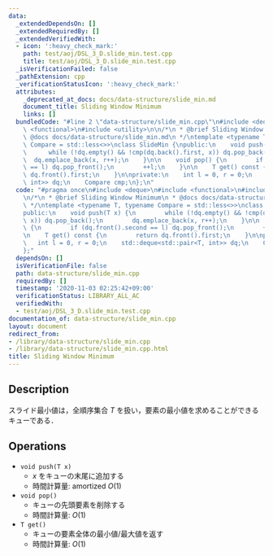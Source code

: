 ```yaml
---
data:
  _extendedDependsOn: []
  _extendedRequiredBy: []
  _extendedVerifiedWith:
  - icon: ':heavy_check_mark:'
    path: test/aoj/DSL_3_D.slide_min.test.cpp
    title: test/aoj/DSL_3_D.slide_min.test.cpp
  _isVerificationFailed: false
  _pathExtension: cpp
  _verificationStatusIcon: ':heavy_check_mark:'
  attributes:
    _deprecated_at_docs: docs/data-structure/slide_min.md
    document_title: Sliding Window Minimum
    links: []
  bundledCode: "#line 2 \"data-structure/slide_min.cpp\"\n#include <deque>\n#include\
    \ <functional>\n#include <utility>\n\n/*\n * @brief Sliding Window Minimum\n *\
    \ @docs docs/data-structure/slide_min.md\n */\ntemplate <typename T, typename\
    \ Compare = std::less<>>\nclass SlideMin {\npublic:\n    void push(T x) {\n  \
    \      while (!dq.empty() && !cmp(dq.back().first, x)) dq.pop_back();\n      \
    \  dq.emplace_back(x, r++);\n    }\n\n    void pop() {\n        if (dq.front().second\
    \ == l) dq.pop_front();\n        ++l;\n    }\n\n    T get() const {\n        return\
    \ dq.front().first;\n    }\n\nprivate:\n    int l = 0, r = 0;\n    std::deque<std::pair<T,\
    \ int>> dq;\n    Compare cmp;\n};\n"
  code: "#pragma once\n#include <deque>\n#include <functional>\n#include <utility>\n\
    \n/*\n * @brief Sliding Window Minimum\n * @docs docs/data-structure/slide_min.md\n\
    \ */\ntemplate <typename T, typename Compare = std::less<>>\nclass SlideMin {\n\
    public:\n    void push(T x) {\n        while (!dq.empty() && !cmp(dq.back().first,\
    \ x)) dq.pop_back();\n        dq.emplace_back(x, r++);\n    }\n\n    void pop()\
    \ {\n        if (dq.front().second == l) dq.pop_front();\n        ++l;\n    }\n\
    \n    T get() const {\n        return dq.front().first;\n    }\n\nprivate:\n \
    \   int l = 0, r = 0;\n    std::deque<std::pair<T, int>> dq;\n    Compare cmp;\n\
    };"
  dependsOn: []
  isVerificationFile: false
  path: data-structure/slide_min.cpp
  requiredBy: []
  timestamp: '2020-11-03 02:25:42+09:00'
  verificationStatus: LIBRARY_ALL_AC
  verifiedWith:
  - test/aoj/DSL_3_D.slide_min.test.cpp
documentation_of: data-structure/slide_min.cpp
layout: document
redirect_from:
- /library/data-structure/slide_min.cpp
- /library/data-structure/slide_min.cpp.html
title: Sliding Window Minimum
---
```

## Description

スライド最小値は，全順序集合 $T$ を扱い，要素の最小値を求めることができるキューである．

## Operations

- `void push(T x)`
    - $x$ をキューの末尾に追加する
    - 時間計算量: $\mathrm{amortized}\ O(1)$
- `void pop()`
    - キューの先頭要素を削除する
    - 時間計算量: $O(1)$
- `T get()`
    - キューの要素全体の最小値/最大値を返す
    - 時間計算量: $O(1)$